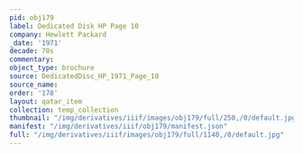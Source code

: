 ```yaml
---
pid: obj179
label: Dedicated Disk HP Page 10
company: Hewlett Packard
_date: '1971'
decade: 70s
commentary: 
object_type: brochure
source: DedicatedDisc_HP_1971_Page_10
source_name: 
order: '178'
layout: qatar_item
collection: temp_collection
thumbnail: "/img/derivatives/iiif/images/obj179/full/250,/0/default.jpg"
manifest: "/img/derivatives/iiif/obj179/manifest.json"
full: "/img/derivatives/iiif/images/obj179/full/1140,/0/default.jpg"
---
```

